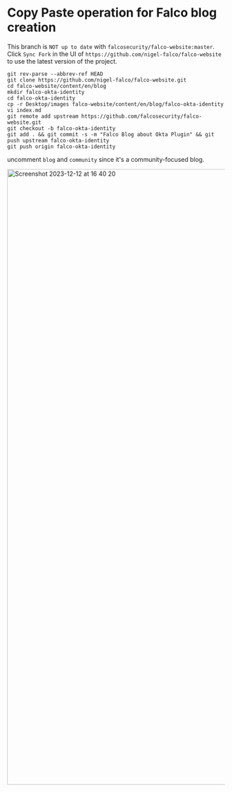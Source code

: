 # Copy Paste operation for Falco blog creation

This branch is ```NOT up to date``` with ```falcosecurity/falco-website:master```. <br/>
Click ```Sync Fork``` in the UI of ```https://github.com/nigel-falco/falco-website``` to use the latest version of the project.

```
git rev-parse --abbrev-ref HEAD
git clone https://github.com/nigel-falco/falco-website.git
cd falco-website/content/en/blog
mkdir falco-okta-identity
cd falco-okta-identity
cp -r Desktop/images falco-website/content/en/blog/falco-okta-identity
vi index.md
git remote add upstream https://github.com/falcosecurity/falco-website.git
git checkout -b falco-okta-identity
git add . && git commit -s -m "Falco Blog about Okta Plugin" && git push upstream falco-okta-identity
git push origin falco-okta-identity
```

uncomment ```blog``` and ```community``` since it's a community-focused blog.


<img width="1424" alt="Screenshot 2023-12-12 at 16 40 20" src="https://github.com/nigel-falco/Disregard/assets/152274017/cf062551-7d2e-44ea-b8a0-44dc4a4c4e1b">
